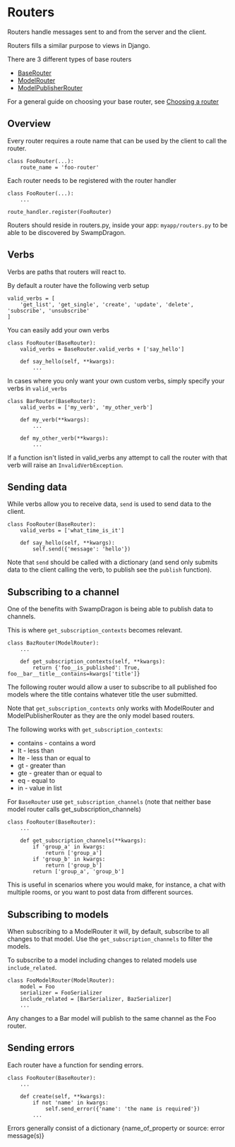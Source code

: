 # Routers

Routers handle messages sent to and from the server and the client.

Routers fills a similar purpose to views in Django.

There are 3 different types of base routers

+  [BaseRouter](/documentation/routers-base-router/)
+  [ModelRouter](/documentation/routers-base-model-router/)
+  [ModelPublisherRouter](/documentation/routers-base-model-publisher-router/)

For a general guide on choosing your base router, see [Choosing a router](/documentation/choosing-a-router/) 


## Overview 

Every router requires a route name that can be used by the client to call the router.

    class FooRouter(...):
        route_name = 'foo-router'
        

Each router needs to be registered with the router handler

    class FooRouter(...):
        ...

    route_handler.register(FooRouter)

Routers should reside in routers.py, inside your app: ```myapp/routers.py``` to be able to be discovered by SwampDragon.


## Verbs

Verbs are paths that routers will react to. 

By default a router have the following verb setup

    valid_verbs = [
        'get_list', 'get_single', 'create', 'update', 'delete', 'subscribe', 'unsubscribe'
    ]
    
You can easily add your own verbs

    class FooRouter(BaseRouter):
        valid_verbs = BaseRouter.valid_verbs + ['say_hello']
        
        def say_hello(self, **kwargs):
            ...
        

In cases where you only want your own custom verbs, simply specify your verbs in ```valid_verbs```

    class BarRouter(BaseRouter):
        valid_verbs = ['my_verb', 'my_other_verb']
        
        def my_verb(**kwargs):
            ...
        
        def my_other_verb(**kwargs):
            ...

If a function isn't listed in valid_verbs any attempt to call the router with that verb will raise an ```InvalidVerbException```.


## Sending data

While verbs allow you to receive data, ```send``` is used to send data to the client.

    class FooRouter(BaseRouter):
        valid_verbs = ['what_time_is_it']
        
        def say_hello(self, **kwargs):
            self.send({'message': 'hello'})
            
Note that ```send``` should be called with a dictionary (and send only submits data to the client calling the verb, to publish see the ```publish``` function).


## Subscribing to a channel

One of the benefits with SwampDragon is being able to publish data to channels.

This is where ```get_subscription_contexts``` becomes relevant.

    class BazRouter(ModelRouter):
        ...
        
        def get_subscription_contexts(self, **kwargs):
            return {'foo__is_published': True, foo__bar__title__contains=kwargs['title']}
            
The following router would allow a user to subscribe to all published foo models where the title contains whatever title the user submitted.

Note that ```get_subscription_contexts``` only works with ModelRouter and ModelPublisherRouter as they are the only model based routers.

The following works with ```get_subscription_contexts```:

*  contains - contains a word
*  lt - less than
*  lte - less than or equal to 
*  gt - greater than
*  gte - greater than or equal to
*  eq - equal to 
*  in - value in list


For ```BaseRouter``` use ```get_subscription_channels``` (note that neither base model router 
calls get_subscription_channels)

    class FooRouter(BaseRouter):
        ...
        
        def get_subscription_channels(**kwargs):
            if 'group_a' in kwargs:
                return ['group_a']
            if 'group_b' in kwargs:
                return ['group_b']
            return ['group_a', 'group_b']
            

This is useful in scenarios where you would make, for instance, a chat with multiple rooms, or you want to post data from different sources.


## Subscribing to models


When subscribing to a ModelRouter it will, by default, subscribe to all changes to that model.
Use the ```get_subscription_channels``` to filter the models.

To subscribe to a model including changes to related models use ```include_related```.


    class FooModelRouter(ModelRouter):
        model = Foo
        serializer = FooSerializer
        include_related = [BarSerializer, BazSerializer]
        ...

Any changes to a Bar model will publish to the same channel as the Foo router.

## Sending errors

Each router have a function for sending errors.

    class FooRouter(BaseRouter):
        ...
        
        def create(self, **kwargs):
            if not 'name' in kwargs:
                self.send_error({'name': 'the name is required'})
            ...
            
Errors generally consist of a dictionary {name_of_property or source: error message(s)}